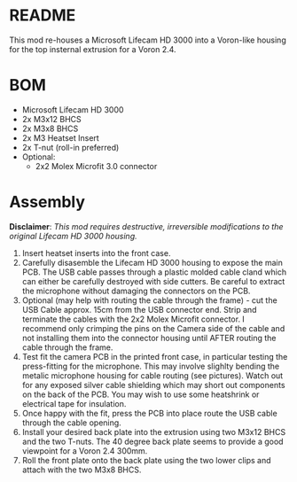 # README
This mod re-houses a Microsoft Lifecam HD 3000 into a Voron-like housing for the top insternal extrusion for a Voron 2.4.

# BOM
- Microsoft Lifecam HD 3000
- 2x M3x12 BHCS
- 2x M3x8 BHCS
- 2x M3 Heatset Insert
- 2x T-nut (roll-in preferred)
- Optional:
    - 2x2 Molex Microfit 3.0 connector

# Assembly
**Disclaimer**: *This mod requires destructive, irreversible modifications to the original Lifecam HD 3000 housing.*
1. Insert heatset inserts into the front case.
2. Carefully disasemble the Lifecam HD 3000 housing to expose the main PCB. The USB cable passes through a plastic molded cable cland which can either be carefully destroyed with side cutters.
    Be careful to extract the microphone without damaging the connectors on the PCB.
3. Optional (may help with routing the cable through the frame) - cut the USB Cable approx. 15cm from the USB connector end. Strip and terminate the cables with the 2x2 Molex Microfit connector.
    I recommend only crimping the pins on the Camera side of the cable and not installing them into the connector housing until AFTER routing the cable through the frame.
4. Test fit the camera PCB in the printed front case, in particular testing the press-fitting for the microphone. This may involve slighlty bending the metalic microphone housing for cable routing (see pictures). 
    Watch out for any exposed silver cable shielding which may short out components on the back of the PCB. You may wish to use some heatshrink or electrical tape for insulation.
5. Once happy with the fit, press the PCB into place route the USB cable through the cable opening.
6. Install your desired back plate into the extrusion using two M3x12 BHCS and the two T-nuts. The 40 degree back plate seems to provide a good viewpoint for a Voron 2.4 300mm.
7. Roll the front plate onto the back plate using the two lower clips and attach with the two M3x8 BHCS.
